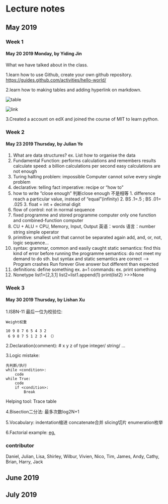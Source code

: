 
# Lecture notes
## May 2019 
### Week 1
#### May 20 2019 Monday, by Yiding Jin
What we have talked about in the class. 

1.learn how to use Github, create your own github repository.   https://guides.github.com/activities/hello-world/ 

2.learn how to making tables and adding hyperlink on markdown.

![table](file:///Users/jinyiding/Desktop/%E5%B1%8F%E5%B9%95%E5%BF%AB%E7%85%A7%202019-05-20%20%E4%B8%8B%E5%8D%887.19.08.png)

![link](file:///Users/jinyiding/Desktop/屏幕快照%202019-05-20%20下午7.25.34.png)

3.Created a account on edX and joined the course of MIT to learn python. 

### Week 2
#### May 23 2019 Thursday, by Julian Ye
1.	What are data structures?
		ex. List
		how to organise the data
2.	Fundamental Function:
		performs calculations and remembers results
		calculate speed: a billion calculations per second
		easy calculations are not enough
3.	Turing halting problem: impossible
		Computer cannot solve every single problem
4.	declarative: telling fact
		imperative: recipe or “how to”
5.	how to write ”close enough”  判断close enough 不是相等
		1.	difference reach a particular value, instead of “equal”(infinity)
		2.	BS .1=.5 ; BS .01= .025
		3.	float = int + decimal digit
6.	flow of control: not in normal sequence
7.	fixed programme and stored programme computer
		only one function and combined-function computer
8.	CU + ALU = CPU, Memory, Input, Output 
英语：words
语言：number string simple operator
9.	primitive: smallest unit that cannot be separated again
		add, and, or, not, logic sequence…
10.	syntax: grammar, common and easily caught
		static semantics: find this kind of error before running the programme
		semantics: do not meet my demand to do sth. but syntax and static semantics are correct
    --> Program crashes 
        Run forever
        Give answer but different than expected
11.	definitions: define something ex. a=1
		commands: ex. print something
12.	Nonetype
		list1=[2,3,1]
		list2=list1.append(1)
		print(list2)
		>>>None
		
### Week 3
#### May 30 2019 Thursday, by Lishan Xu
1.ISBN-11 最后一位为校验位:

	Weight权重
	
	10 9 8 7 6 5 4 3 2
	 6 9 8 7 5 1 2 3 4 （）

2.Declaration(comment): # x y z of type integer/ string/ …

3.Logic mistake:

	先判断/执行
	while <condition>:
		code
	while True:
		code
		if <condition>:
			Break
Helping tool: Trace table
	
4.Bisection二分法: 最多次数log2N+1

5.Vocabulary: indentation缩进 concatenate合并 slicing切片 enumeration枚举

6.Factorial example: [eg.](https://github.com/ZeroxAlone/homework190523/blob/master/%E7%AC%94%E8%AE%B0.py)

### contributor
Daniel, Julian, Lisa, Shirley, Wilbur, Vivien, Nico, Tim, James, Andy, Cathy, Brian, Harry, Jack 

## June 2019 



## July 2019
